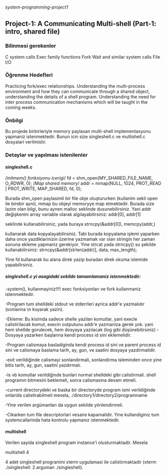 ###### system-programming-project1
## Project-1: A Communicating Multi-shell (Part-1: intro, shared file)
### Bilinmesi gerekenler
C system calls
Exec family functions
Fork
Wait and similar system calls
File I/O

### Öğrenme Hedefleri
Practicing fork/exec relationships. Understanding the multi-process environment and how they can communicate through a shared object, understanding the details of a shell program. Understanding the need for inter process communication mechanisms which will be taught in the coming weeks.

### Önbilgi
Bu projede birbirleriyle memory paylasan multi-shell implementasyonu yapmaniz istenmektedir. Bunun icin size singleshell.c ve multishell.c dosyalari verilmistir.

### Detaylar ve yapılması istenilenler
#### singleshell.c
/*initmem() fonksiyonu icerigi*/
fd = shm_open(MY_SHARED_FILE_NAME, O_RDWR, 0);
/*Map shared memory*/
addr = mmap(NULL, 1024, PROT_READ | PROT_WRITE, MAP_SHARED, fd, 0);

Burada shm_open paylasimli bir file obje oluştururken (kullanim sekli open ile birebir ayni), mmap bu objeyi memoryye map etmektedir. 
Burada size lazim olan bilgi, bunu aynen malloc seklinde dusunebilirsiniz. Yani addr değişkenini array variable olarak algılayabilirsiniz:
addr[0], addr[1] 

seklinde kullanabilirsiniz, yada buraya 
strncpy(&addr[0]), memcpy(addr,) 

kullanarak data kopyalayabilirsiniz. 
Tabi burada kopyalama işlemi yaparken daha once yazdiklarinizin üzerine yazmamak var olan stringin her zaman sonuna ekleme yapmaniz gerekiyor. Yine strcat yada strncpy() su şekilde kullanabilirsiniz:
strncpy(&addr[strlen(addr)], data, max_length);

Yine fd kullanarak bu alana direk yazip buradan direk okuma islemide yapabilirsiniz.
##### singleshell.c yi asagidaki sekilde tamamlamaniz istenmektedir:
-system(), kullanmayiniz!!!! exec fonksiyonları ve fork kullanmaniz istenmektedir.

-Program tum shelldeki stdout ve stderrleri ayrica addr'e yazmalıdır (sonlarina \n koyarak yazin).

-Ekleme: Bu kisimda sadece shelle yazilan komutlar, yani execle calistirilacak komut, execin outputunu addr’e yazmaniza gerek yok.
yani hem shellde gorulecek, hem dosyaya yazılacak (log gibi düşünebilirsiniz)
-Dosyaya yazarken başlarına kendi process id sini eklemelidir.

-Program calismaya basladiginda kendi process id sini ve parent process id sini ve calismaya baslama tarih, ay, gun, ve saatini dosyaya yazdirmalidir.

-exit verildiğinde calismayi sonlandirmali, sonlandirma isleminden once yine bitis tarih, ay, gun, saatini yazdırmalı.

-ls vb komutlar verildiğinde bunlari normal shelldeki gibi calistirmali. shell programın bitmesini beklemeli, sonra calismasina devam etmeli.

-current directorydeki ve baska bir directoryde program ismi verildiğinde onlarida calistirabilmeli
mesela, ./directory1/directory2/programname

-Yine verilen argümanları da uygun sekilde yönlendirmeli.

-Cikarken tum file descriptorlari vesaire kapamalidir. Yine kullandiginiz tum systemcallarinda hata kontrolu yapmanız istenmektedir.
#### multishell
Verilen sayida singleshell program instance'i olusturmaktadir. Mesela


multishell 4

4 adet singleshell programini xterm uygulamasi ile calistirmaktadir (xterm ./singleshell: 2.arguman ./singleshell).
